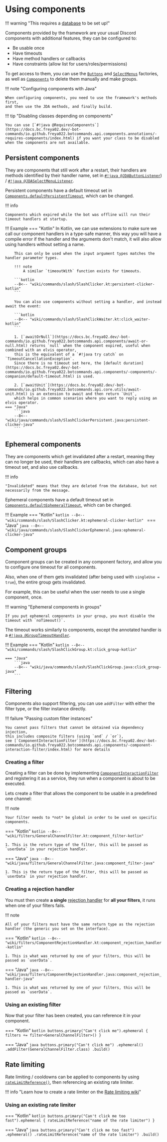 # Using components

!!! warning "This requires a [database](using-botcommands/database.md) to be set up!"

Components provided by the framework are your usual Discord components with additional features,
they can be configured to:

- Be usable once
- Have timeouts
- Have method handlers or callbacks
- Have constraints (allow list for users/roles/permissions)

To get access to them, you can use the [`Buttons`](https://docs.bc.freya02.dev/-bot-commands/io.github.freya022.botcommands.api.components/-buttons/index.html) and [`SelectMenus`](https://docs.bc.freya02.dev/-bot-commands/io.github.freya022.botcommands.api.components/-select-menus/index.html) factories,
as well as [`Components`](https://docs.bc.freya02.dev/-bot-commands/io.github.freya022.botcommands.api.components/-components/index.html) to delete them manually and make groups.

!!! note "Configuring components with Java"

    When configuring components, you need to use the framework's methods first, 
    and then use the JDA methods, and finally build.

!!! tip "Disabling classes depending on components"

    You can use [`#!java @RequiresComponents`](https://docs.bc.freya02.dev/-bot-commands/io.github.freya022.botcommands.api.components.annotations/-requires-components/index.html) if you want your class to be disabled when the components are not available.

## Persistent components
They are components that still work after a restart,
their handlers are methods identified by their handler name,
set in [`#!java @JDAButtonListener`](https://docs.bc.freya02.dev/-bot-commands/io.github.freya022.botcommands.api.components.annotations/-j-d-a-button-listener/index.html)) / [`#!java @JDASelectMenuListener`](https://docs.bc.freya02.dev/-bot-commands/io.github.freya022.botcommands.api.components.annotations/-j-d-a-select-menu-listener/index.html).

Persistent components have a default timeout set in [`Components.defaultPersistentTimeout`](https://docs.bc.freya02.dev/-bot-commands/io.github.freya022.botcommands.api.components/-components/-companion/default-persistent-timeout.html),
which can be changed.

!!! info

    Components which expired while the bot was offline will run their timeout handlers at startup.

!!! Example
    === "Kotlin"
        In Kotlin, we can use extensions to make sure we call our component handlers in a type-safe manner,
        this way you will have a compile error if the handler and the arguments don't match,
        it will also allow using handlers without setting a name.
    
        This can only be used when the input argument types matches the handler parameter types.
    
        !!! note
            A similar `timeoutWith` function exists for timeouts.
    
        ```kotlin
        --8<-- "wiki/commands/slash/SlashClicker.kt:persistent-clicker-kotlin"
        ```
    
        You can also use components without setting a handler, and instead await the event:
    
        ```kotlin
        --8<-- "wiki/commands/slash/SlashClickWaiter.kt:click_waiter-kotlin"
        ```
    
        1. [`awaitOrNull`](https://docs.bc.freya02.dev/-bot-commands/io.github.freya022.botcommands.api.components/await-or-null.html) returns `null` when the component expired, useful when combined with an elvis operator,
        this is the equivalent of a `#!java try catch` on `TimeoutCancellationException`.
        Since there is no timeout set here, the [default duration](https://docs.bc.freya02.dev/-bot-commands/io.github.freya022.botcommands.api.components/-components/-companion/default-timeout.html) is used.
    
        2. [`awaitUnit`](https://docs.bc.freya02.dev/-bot-commands/io.github.freya022.botcommands.api.core.utils/await-unit.html) is an extension to await and then return `Unit`, 
        which helps in common scenarios where you want to reply using an elvis operator.
    === "Java"
        ```java
        --8<-- "wiki/java/commands/slash/SlashClickerPersistent.java:persistent-clicker-java"
        ```

## Ephemeral components
They are components which get invalidated after a restart, meaning they can no longer be used,
their handlers are callbacks, which can also have a timeout set, and also use callbacks.

!!! info

    "Invalidated" means that they are deleted from the database, but not necessarily from the message.

Ephemeral components have a default timeout set in [`Components.defaultEphemeralTimeout`](https://docs.bc.freya02.dev/-bot-commands/io.github.freya022.botcommands.api.components/-components/-companion/default-ephemeral-timeout.html), which can be changed.

!!! Example
    === "Kotlin"
        ```kotlin
        --8<-- "wiki/commands/slash/SlashClicker.kt:ephemeral-clicker-kotlin"
        ```
    === "Java"
        ```java
        --8<-- "wiki/java/commands/slash/SlashClickerEphemeral.java:ephemeral-clicker-java"
        ```

## Component groups
Component groups can be created in any component factory, and allow you to configure one timeout for all components.

Also, when one of them gets invalidated (after being used with `singleUse = true`),
the entire group gets invalidated.

For example, this can be useful when the user needs to use a single component, once.

!!! warning "Ephemeral components in groups"

    If you put ephemeral components in your group, you must disable the timeout with `noTimeout()`.

The timeout works similarly to components, except the annotated handler is a [`#!java @GroupTimeoutHandler`](https://docs.bc.freya02.dev/-bot-commands/io.github.freya022.botcommands.api.components.annotations/-group-timeout-handler/index.html).

!!! Example
    === "Kotlin"
        ```kotlin
        --8<-- "wiki/commands/slash/SlashClickGroup.kt:click_group-kotlin"
        ```
    
    === "Java"
        ```java
        --8<-- "wiki/java/commands/slash/SlashClickGroup.java:click_group-java"
        ```

## Filtering
Components also support filtering, you can use `addFilter` with either the filter type, or the filter instance directly.

!!! failure "Passing custom filter instances"

    You cannot pass filters that cannot be obtained via dependency injection,
    this includes composite filters (using `and` / `or`), 
    see [`ComponentInteractionFilter`](https://docs.bc.freya02.dev/-bot-commands/io.github.freya022.botcommands.api.components/-component-interaction-filter/index.html) for more details

### Creating a filter

Creating a filter can be done
by implementing [`ComponentInteractionFilter`](https://docs.bc.freya02.dev/-bot-commands/io.github.freya022.botcommands.api.components/-component-interaction-filter/index.html)
and registering it as a service, 
they run when a component is about to be executed.

Lets create a filter that allows the component to be usable in a predefined one channel:

!!! note

    Your filter needs to *not* be global in order to be used on specific components.

=== "Kotlin"
    ```kotlin
    --8<-- "wiki/filters/GeneralChannelFilter.kt:component_filter-kotlin"
    ```

    1. This is the return type of the filter, this will be passed as `userData` in your rejection handler.

=== "Java"
    ```java
    --8<-- "wiki/java/filters/GeneralChannelFilter.java:component_filter-java"
    ```

    1. This is the return type of the filter, this will be passed as `userData` in your rejection handler.

### Creating a rejection handler

You must then create **a single** [rejection handler](https://docs.bc.freya02.dev/-bot-commands/io.github.freya022.botcommands.api.components/-component-interaction-rejection-handler/index.html) for **all your filters**, 
it runs when one of your filters fails.

!!! note

    All of your filters must have the same return type as the rejection handler (the generic you set on the interface).

=== "Kotlin"
    ```kotlin
    --8<-- "wiki/filters/ComponentRejectionHandler.kt:component_rejection_handler-kotlin"
    ```

    1. This is what was returned by one of your filters, this will be passed as `userData`.

=== "Java"
    ```java
    --8<-- "wiki/java/filters/ComponentRejectionHandler.java:component_rejection_handler-java"
    ```

    1. This is what was returned by one of your filters, this will be passed as `userData`.

### Using an existing filter
Now that your filter has been created, you can reference it in your component.

=== "Kotlin"
    ```kotlin
    buttons.primary("Can't click me").ephemeral {
        filters += filter<GeneralChannelFilter>()
    }
    ```

=== "Java"
    ```java
    buttons.primary("Can't click me")
        .ephemeral()
        .addFilter(GeneralChannelFilter.class)
        .build()
    ```

## Rate limiting
Rate limiting / cooldowns can be applied to components by using [`rateLimitReference()`](https://docs.bc.freya02.dev/-bot-commands/io.github.freya022.botcommands.api.components.builder/-i-actionable-component/rate-limit-reference.html),
then referencing an existing rate limiter.

!!! info "Learn how to create a rate limiter on the [Rate limiting wiki](./using-botcommands/ratelimit.md)"

### Using an existing rate limiter
=== "Kotlin"
    ```kotlin
    buttons.primary("Can't click me too fast").ephemeral {
        rateLimitReference("name of the rate limiter")
    }
    ```

=== "Java"
    ```java
    buttons.primary("Can't click me too fast")
        .ephemeral()
        .rateLimitReference("name of the rate limiter")
        .build()
    ```